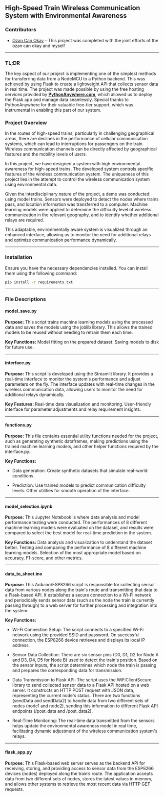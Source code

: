 ## High-Speed Train Wireless Communication System with Environmental Awareness

### Contributors

- [Ozan Can Okay](https://github.com/Romuloyloy) - This project was completed with the joint efforts of the ozan can okay and myself

---

### TL;DR

The key aspect of our project is implementing one of the simplest methods for transferring data from a NodeMCU to a Python backend. This was achieved by using Flask to create a lightweight API that collects sensor data in real time. The project was made possible by using the free hosting services provided by [**PythonAnywhere.com**](https://www.pythonanywhere.com), which allowed us to deploy the Flask app and manage data seamlessly. Special thanks to PythonAnywhere for their valuable free-tier support, which was instrumental in enabling this part of our system.

### Project Overview

In the routes of high-speed trains, particularly in challenging geographical areas, there are declines in the performance of cellular communication systems, which can lead to interruptions for passengers on the train. Wireless communication channels can be directly affected by geographical features and the mobility levels of users.

In this project, we have designed a system with high environmental awareness for high-speed trains. The developed system controls specific features of the wireless communication system. The uniqueness of this project lies in the attempt to control the wireless communication system using environmental data.

Given the interdisciplinary nature of the project, a demo was conducted using model trains. Sensors were deployed to detect the nodes where trains pass, and location information was transferred to a computer. Machine learning models were applied to determine the difficulty level of wireless communication in the relevant geography, and to identify whether additional relays are required.

This adaptable, environmentally aware system is visualized through an enhanced interface, allowing us to monitor the need for additional relays and optimize communication performance dynamically.

---

### Installation

Ensure you have the necessary dependencies installed. You can install them using the following command:

```bash
pip install -r requirements.txt
```

---

### File Descriptions

#### model_save.py

**Purpose:** This script trains machine learning models using the processed data and saves the models using the joblib library. This allows the trained models to be reused without needing to retrain them each time.

**Key Functions:**
Model fitting on the prepared dataset.
Saving models to disk for future use.

---

#### interface.py

**Purpose:** This script is developed using the Streamlit library. It provides a real-time interface to monitor the system's performance and adjust parameters on the fly. The interface updates with real-time changes in the wireless communication data, allowing users to monitor the need for additional relays dynamically.

**Key Features:**
Real-time data visualization and monitoring.
User-friendly interface for parameter adjustments and relay requirement insights.

---

#### functions.py

**Purpose:** This file contains essential utility functions needed for the project, such as generating synthetic dataframes, making predictions using the trained machine learning models, and other helper functions required by the interface.py.

**Key Functions:**

- Data generation: Create synthetic datasets that simulate real-world conditions.

- Prediction: Use trained models to predict communication difficulty levels.
  Other utilities for smooth operation of the interface.

---

#### model_selection.ipynb

**Purpose:** This Jupyter Notebook is where data analysis and model performance testing were conducted. The performances of 8 different machine learning models were evaluated on the dataset, and results were compared to select the best model for real-time prediction in the system.

**Key Functions:**
Data analysis and visualization to understand the dataset better.
Testing and comparing the performance of 8 different machine learning models.
Selection of the most appropriate model based on accuracy, F1-score, and other metrics.

---

#### data_to_sheet.ino

**Purpose:** This Arduino/ESP8266 script is responsible for collecting sensor data from various nodes along the train's route and transmitting that data to a Flask-based API. It establishes a secure connection to a Wi-Fi network and periodically sends sensor data (such as the node the train is currently passing through) to a web server for further processing and integration into the system.

**Key Functions:**

- Wi-Fi Connection Setup:
  The script connects to a specified Wi-Fi network using the provided SSID and password.
  On successful connection, the ESP8266 device retrieves and displays its local IP address.

- Sensor Data Collection:
  There are six sensor pins (D0, D1, D2 for Node A and D3, D4, D5 for Node B) used to detect the train's position.
  Based on the sensor inputs, the script determines which node the train is passing and prepares the corresponding data for transmission.

- Data Transmission to Flask API:
  The script uses the WiFiClientSecure library to send collected sensor data to a Flask API hosted on a web server. It constructs an HTTP POST request with JSON data, representing the current node's status.
  There are two functions (sendData and sendData2) to handle data from two different sets of nodes (node1 and node2), sending this information to different Flask API endpoints (/post_data and /post_data2).

- Real-Time Monitoring:
  The real-time data transmitted from the sensors helps update the environmental awareness model in real time, facilitating dynamic adjustment of the wireless communication system's relays.

---

#### flask_app.py

**Purpose:** This Flask-based web server serves as the backend API for receiving, storing, and providing access to sensor data from the ESP8266 devices (nodes) deployed along the train’s route. The application accepts data from two different sets of nodes, stores the latest values in memory, and allows other systems to retrieve the most recent data via HTTP GET requests.
